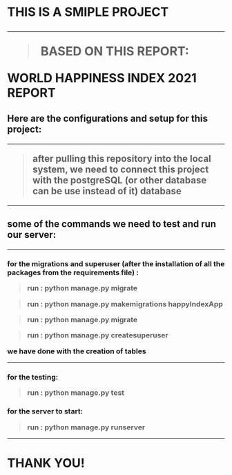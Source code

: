 <h1> THIS IS A SMIPLE PROJECT

<hr>

> BASED ON THIS REPORT:

__WORLD HAPPINESS INDEX 2021 REPORT__

<h2> Here are the configurations and setup for this project:

___

> after pulling this repository into the local system, we need to connect this project with the postgreSQL (or other database can be use instead of it) database

___

<h2> some of the commands we need to test and run our server:

<hr>

<h3> for the migrations and superuser (after the installation of all the packages from the requirements file) :

> run : python manage.py migrate

> run : python manage.py makemigrations happyIndexApp

> run : python manage.py migrate

> run : python manage.py createsuperuser

we have done with the creation of tables

<hr>

<h3> for the testing:

> run : python manage.py test

<h3> for the server to start:

> run : python manage.py runserver

<hr>

<h1> THANK YOU!